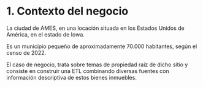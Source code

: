 # 1. Contexto del negocio
La ciudad de AMES, en una locación situada en los Estados Unidos de América, en el estado de Iowa.

Es un municipio pequeño de aproximadamente 70.000 habitantes, según el censo de 2022.

El caso de negocio, trata sobre temas de propiedad raíz de dicho sitio y consiste en construir una ETL combinando diversas fuentes con información descriptiva de estos bienes inmuebles.
